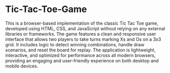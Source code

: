 # Tic-Tac-Toe-Game
This is a browser-based implementation of the classic Tic Tac Toe game, developed using HTML, CSS, and JavaScript without relying on any external libraries or frameworks. The game features a clean and responsive user interface that allows two players to take turns marking Xs and Os on a 3x3 grid. It includes logic to detect winning combinations, handle draw scenarios, and reset the board for replay. The application is lightweight, interactive, and optimized for performance across all modern browsers, providing an engaging and user-friendly experience on both desktop and mobile devices.
